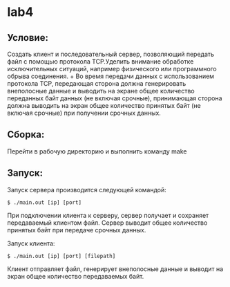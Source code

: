 lab4
=======

Условие:
-------
Создать клиент и последовательный сервер, позволяющий передать файл с помощью протокола ТСР.Уделить внимание обработке исключительных ситуаций, например физического или программного обрыва соединения.
+
Во время передачи данных с использованием протокола TCP, передающая сторона должна генерировать внеполосные данные  и выводить на экране общее количество переданных байт данных (не включая срочные), принимающая сторона должна выводить на экран общее количество принятых байт (не включая срочные) при получении срочных данных.

Сборка:
-------
Перейти в рабочую директорию и выполнить команду make

Запуск:
-------
Запуск сервера производится следующей командой:

	$ ./main.out [ip] [port]

При подключении клиента к серверу, сервер получает и сохраняет передаваемый клиентом файл.
Сервер выводит общее количество принятых байт при передаче срочных данных.

Запуск клиента:

    $ ./main.out [ip] [port] [filepath]


Клиент отправляет файл, генерирует внеполосные данные и выводит на экран общее количество передаваемых байт.
